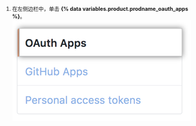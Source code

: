 1. 在左侧边栏中，单击 **{% data variables.product.prodname_oauth_apps %}**。 ![OAuth 应用程序部分](/assets/images/help/settings/developer-settings-oauth-apps.png)
